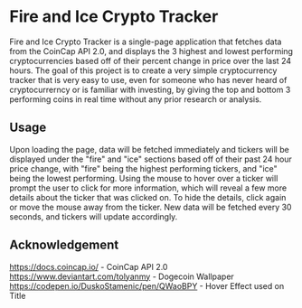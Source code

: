 # Fire and Ice Crypto Tracker

Fire and Ice Crypto Tracker is a single-page application that fetches data from the CoinCap API 2.0, and displays the 3 highest and lowest performing cryptocurrencies based off of their percent change in price over the last 24 hours. The goal of this project is to create a very simple cryptocurrency tracker that is very easy to use, even for someone who has never heard of cryptocurrerncy or is familiar with investing, by giving the top and bottom 3 performing coins in real time without any prior research or analysis.

## Usage

Upon loading the page, data will be fetched immediately and tickers will be displayed under the "fire" and "ice" sections based off of their past 24 hour price change, with "fire" being the highest performing tickers, and "ice" being the lowest performing. Using the mouse to hover over a ticker will prompt the user to click for more information, which will reveal a few more details about the ticker that was clicked on. To hide the details, click again or move the mouse away from the ticker. New data will be fetched every 30 seconds, and tickers will update accordingly.

## Acknowledgement

https://docs.coincap.io/ - CoinCap API 2.0 <br>
https://www.deviantart.com/tolyanmy - Dogecoin Wallpaper <br>
https://codepen.io/DuskoStamenic/pen/QWaoBPY - Hover Effect used on Title <br>